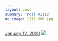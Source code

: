 ```yaml
---
layout: post
summary: 'Post #1112'
og_image: 1112-960.jpg
---
```


<p>
  <time>
    <a href="/1112">January 12, 2020</a>
  </time>
  <a href="/1112">
    <img src="{{ site.assets_url }}/1112-480.jpg" srcset="{{ site.assets_url }}/1112-240.jpg 240w, {{ site.assets_url }}/1112-480.jpg 480w, {{ site.assets_url }}/1112-720.jpg 720w, {{ site.assets_url }}/1112-960.jpg 960w" sizes="(min-width: 700px) 50vw, calc(100vw - 2rem)" />
  </a>
</p>
